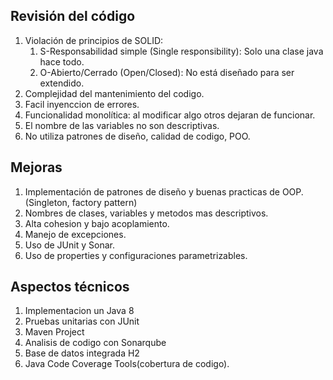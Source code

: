Revisión del código
--------------------

1. Violación de principios de SOLID:
    1. S-Responsabilidad simple (Single responsibility): Solo una clase java hace todo.
    2. O-Abierto/Cerrado (Open/Closed): No está diseñado para ser extendido.
2. Complejidad del mantenimiento del codigo.
3. Facil inyenccion de errores.
4. Funcionalidad monolítica: al modificar algo otros dejaran de funcionar.
5. El nombre de las variables no son descriptivas.
6. No utiliza patrones de diseño, calidad de codigo, POO.

Mejoras
-----------

1. Implementación de patrones de diseño y buenas practicas de OOP. (Singleton, factory pattern)
2. Nombres de clases, variables y metodos mas descriptivos.
3. Alta cohesion y bajo acoplamiento.
4. Manejo de excepciones.
5. Uso de JUnit y Sonar.
6. Uso de properties y configuraciones parametrizables. 


Aspectos técnicos
-----------------

1. Implementacion un Java 8
2. Pruebas unitarias con JUnit
3. Maven Project
4. Analisis de codigo con Sonarqube
5. Base de datos integrada H2
6. Java Code Coverage Tools(cobertura de codigo).

